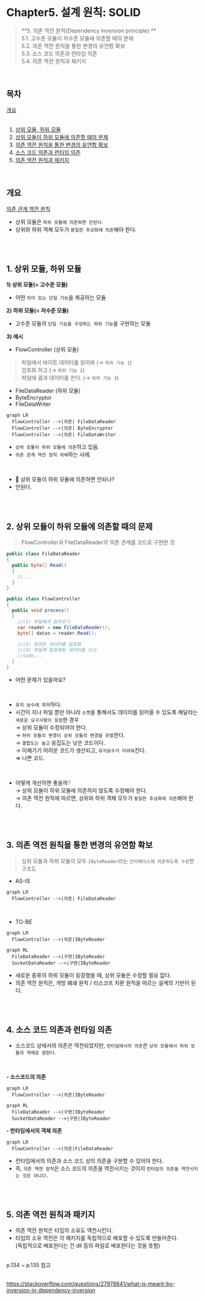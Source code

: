 # Chapter5. 설계 원칙: SOLID

> **5. 의존 역전 원칙(Dependency Inversion principle) **  
5.1. 고수준 모듈이 저수준 모듈에 의존할 때의 문제   
5.2. 의존 역전 원칙을 통한 변경의 유연함 확보        
5.3. 소스 코드 의존과 런타임 의존        
5.4. 의존 역전 원칙과 패키지        

</br>

## 목차   

[개요](#개요)  
</br>
1. [상위 모듈, 하위 모듈](#1-상위-모듈-하위-모듈)  
2. [상위 모듈이 하위 모듈에 의존할 때의 문제](#2-상위-모듈이-하위-모듈에-의존할-때의-문제)  
3. [의존 역전 원칙을 통한 변경의 유연함 확보](#3-의존-역전-원칙을-통한-변경의-유연함-확보)  
4. [소스 코드 의존과 런타임 의존](#4-소스-코드-의존과-런타임-의존)  
5. [의존 역전 원칙과 패키지](#5-의존-역전-원칙과-패키지)  

</br> 

## 개요 	
[의존 관계 역전 원칙](https://ko.wikipedia.org/wiki/%EC%9D%98%EC%A1%B4%EA%B4%80%EA%B3%84_%EC%97%AD%EC%A0%84_%EC%9B%90%EC%B9%99)  

- 상위 모듈은 `하위 모듈에 의존하면 안된다`.   
- 상위와 하위 객체 모두가 `동일한 추상화에 의존`해야 한다.   

</br>
</br>

## 1. 상위 모듈, 하위 모듈 
**1) 상위 모듈(= 고수준 모듈)**   
- 어떤 `의미 있는 단일 기능`을 제공하는 모듈  

**2) 하위 모듈(= 저수준 모듈)**   
- 고수준 모듈의 `단일 기능을 구성하는 하위 기능`을 구현하는 모듈  

**3) 예시** 
- FlowController (상위 모듈) 
>파일에서 바이트 데이터를 읽어와 (→ `하위 기능 1`)  
>암호화 하고  (→ `하위 기능 2`)   
>파일에 결과 데이터를 쓴다.    (→ `하위 기능 3`)   

- FileDataReader (하위 모듈)  
- ByteEncryptor   
- FileDataWriter   

```mermaid 
graph LR
  FlowController -->|의존| FileDataReader
  FlowController -->|의존| ByteEncryptor
  FlowController -->|의존| FileDataWriter
```
- `상위 모듈이 하위 모듈에 의존`하고 있음.   
- `의존 관계 역전 원칙 위배`하는 사례.   

</br>

- 🙋 상위 모듈이 하위 모듈에 의존하면 안되나?
- 안된다.   

</br>
</br>

## 2. 상위 모듈이 하위 모듈에 의존할 때의 문제 

> FlowController과 FileDataReader의 의존 관계를 코드로 구현한 것  

```c#
public class FileDataReader
{
  public byte[] Read()
  {
    //...
  }
}

public class FlowController 
{
  public void process()
  {
    //(1) 파일에서 읽어오기
    var reader = new FileDataReader();
    byte[] datas = reader.Read();
    
    //(2) 읽어온 데이터를 암호화 
    //(3) 파일에 암호화된 데이터를 쓰기
    //todo...
  }
}
```

- 어떤 문제가 있을까요?  

</br>

- `유지 보수에 취약`하다.    
- 시간이 지나 파일 뿐만 아니라 `소켓`을 통해서도 데이터를 읽어올 수 있도록 해달라는 `새로운 요구사항이 등장`한 경우   
→ 상위 모듈이 수정되어야 한다.  
→ `하위 모듈의 변경이 상위 모듈의 변경을 유발`한다.    
→ `결합도는 높고` 응집도는 낮은 코드이다.  
→ 이해가기 어려운 코드가 생산되고, `유지보수가 어려워`진다.     
⇒ 나쁜 코드.     
  
</br>

- 어떻게 개선하면 좋을까❔  
→ 상위 모듈이 하위 모듈에 의존하지 않도록 수정해야 한다.  
→ 의존 역전 원칙에 따르면, 상위와 하위 객체 모두가 `동일한 추상화에 의존`해야 한다.   

</br>
</br>

## 3. 의존 역전 원칙을 통한 변경의 유연함 확보  
> 상위 모듈과 하위 모듈이 모두 `IByteReader`라는 `인터페이스에 의존하도록 수정`한 구조도  
- AS-IS  
```mermaid 
graph LR
  FlowController -->|의존| FileDataReader
```

</br>  

- TO-BE
```mermaid 
graph LR
  FlowController -->|의존|IByteReader  
```

```mermaid 
graph RL 
  FileDataReader -->|구현|IByteReader  
  SocketDataReader -->|구현|IByteReader  
```
- 새로운 종류의 하위 모듈이 등장했을 때, 상위 모듈은 수정할 필요 없다.  
- 의존 역전 원칙은, 개방 폐쇄 원칙 / 리스코프 치환 원칙을 따르는 설계의 기반이 된다.       

</br>
</br>

## 4. 소스 코드 의존과 런타임 의존  

- 소스코드 상에서의 의존은 역전되었지만, `런타임에서의 의존`은 `상위 모듈에서 하위 모듈의 객체로 향한다`.  

</br>

**- 소스코드의 의존**
```mermaid 
graph LR
  FlowController -->|의존|IByteReader  
```
```mermaid 
graph RL 
  FileDataReader -->|구현|IByteReader  
  SocketDataReader -->|구현|IByteReader  
```

**- 런타임에서의 객체 의존**
```mermaid 
graph LR
  FlowController -->|의존|FileDataReader  
```

- 런타임에서의 의존과 소스 코드 상의 의존을 구분할 수 있어야 한다.  
- 즉, `의존 역전 원칙`은 소스 코드의 의존을 역전시키는 것이지 `런타임의 의존을 역전시키는 것은 아니다.`  

</br>
</br>

## 5. 의존 역전 원칙과 패키지  

- 의존 역전 원칙은 타입의 소유도 역전시킨다.    
- 타입의 소유 역전은 각 패키지를 독립적으로 배포할 수 있도록 만들어준다.   
(독립적으로 배포한다는 건 dll 등의 파일로 배포한다는 것을 뜻함)  

</br>
p.134 ~ p.135 참고  




</br>
</br>

https://stackoverflow.com/questions/27978841/what-is-meant-by-inversion-in-dependency-inversion



